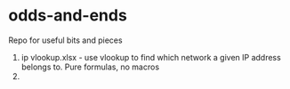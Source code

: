 # odds-and-ends
Repo for useful bits and pieces
1. ip vlookup.xlsx - use vlookup to find which network a given IP address belongs to. Pure formulas, no macros
2. 
